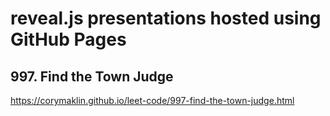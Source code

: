 # reveal.js presentations hosted using GitHub Pages

## 997. Find the Town Judge
https://corymaklin.github.io/leet-code/997-find-the-town-judge.html